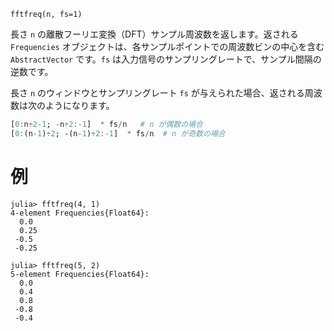 ```
fftfreq(n, fs=1)
```

長さ `n` の離散フーリエ変換（DFT）サンプル周波数を返します。返される `Frequencies` オブジェクトは、各サンプルポイントでの周波数ビンの中心を含む `AbstractVector` です。`fs` は入力信号のサンプリングレートで、サンプル間隔の逆数です。

長さ `n` のウィンドウとサンプリングレート `fs` が与えられた場合、返される周波数は次のようになります。

```julia
[0:n÷2-1; -n÷2:-1]  * fs/n   # n が偶数の場合
[0:(n-1)÷2; -(n-1)÷2:-1]  * fs/n  # n が奇数の場合
```

# 例

```jldoctest; setup=:(using AbstractFFTs)
julia> fftfreq(4, 1)
4-element Frequencies{Float64}:
  0.0
  0.25
 -0.5
 -0.25

julia> fftfreq(5, 2)
5-element Frequencies{Float64}:
  0.0
  0.4
  0.8
 -0.8
 -0.4
```
